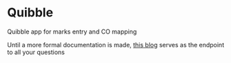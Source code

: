 # Quibble
Quibble app for marks entry and CO mapping

Until a more formal documentation is made, [this blog](https://salildabholkar.github.io/research/2016/08/20/quibble) serves as the endpoint to all your questions
